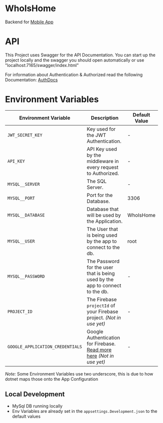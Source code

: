 # WhoIsHome
Backend for [Mobile App](https://github.com/Darki002/WhoIsHome.App)

# API

This Project uses Swagger for the API Documentation. You can start up the project locally 
and the swagger you should open automatically or use "localhost:7165/swagger/index.html"

For information about Authentication & Authorized read the following Documentation: [AuthDocs](./docs/Auth.md)

# Environment Variables

| Environment Variable             | Description                                                                                                                                            | Default Value |
|----------------------------------|--------------------------------------------------------------------------------------------------------------------------------------------------------|---------------|
| `JWT_SECRET_KEY`                 | Key used for the JWT Authentication.                                                                                                                   | -             |
| `API_KEY`                        | API Key used by the middleware in every request to Authorized.                                                                                         | -             |
| `MYSQL__SERVER`                  | The SQL Server.                                                                                                                                        | -             |
| `MYSQL__PORT`                    | Port for the Database.                                                                                                                                 | 3306          |
| `MYSQL__DATABASE`                | Database that will be used by the Application.                                                                                                         | WhoIsHome     |
| `MYSQL__USER`                    | The User that is being used by the app to connect to the db.                                                                                           | root          |
| `MYSQL__PASSWORD`                | The Password for the user that is being used by the app to connect to the db.                                                                          | -             |
| `PROJECT_ID`                     | The Firebase `projectId` of your Firebase project. *(Not in use yet)*                                                                                  | -             |
| `GOOGLE_APPLICATION_CREDENTIALS` | Google Authentication for Firebase. [Read more here](https://cloud.google.com/docs/authentication/provide-credentials-adc#wlif-key) *(Not in use yet)* | -             |


*Note:* Some Environment Variables use two underscore, this is due to how dotnet maps those onto the App Configuration 

## Local Development

- MySql DB running locally
- Env Variables are already set in the `appsettings.Development.json` to the default values
